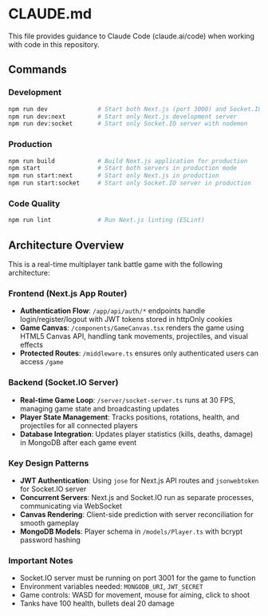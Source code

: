 # CLAUDE.md

This file provides guidance to Claude Code (claude.ai/code) when working with code in this repository.

## Commands

### Development
```bash
npm run dev              # Start both Next.js (port 3000) and Socket.IO server (port 3001) concurrently
npm run dev:next         # Start only Next.js development server
npm run dev:socket       # Start only Socket.IO server with nodemon
```

### Production
```bash
npm run build            # Build Next.js application for production
npm start                # Start both servers in production mode
npm run start:next       # Start only Next.js in production
npm run start:socket     # Start only Socket.IO server in production
```

### Code Quality
```bash
npm run lint             # Run Next.js linting (ESLint)
```

## Architecture Overview

This is a real-time multiplayer tank battle game with the following architecture:

### Frontend (Next.js App Router)
- **Authentication Flow**: `/app/api/auth/*` endpoints handle login/register/logout with JWT tokens stored in httpOnly cookies
- **Game Canvas**: `/components/GameCanvas.tsx` renders the game using HTML5 Canvas API, handling tank movements, projectiles, and visual effects
- **Protected Routes**: `/middleware.ts` ensures only authenticated users can access `/game`

### Backend (Socket.IO Server)
- **Real-time Game Loop**: `/server/socket-server.ts` runs at 30 FPS, managing game state and broadcasting updates
- **Player State Management**: Tracks positions, rotations, health, and projectiles for all connected players
- **Database Integration**: Updates player statistics (kills, deaths, damage) in MongoDB after each game event

### Key Design Patterns
- **JWT Authentication**: Using `jose` for Next.js API routes and `jsonwebtoken` for Socket.IO server
- **Concurrent Servers**: Next.js and Socket.IO run as separate processes, communicating via WebSocket
- **Canvas Rendering**: Client-side prediction with server reconciliation for smooth gameplay
- **MongoDB Models**: Player schema in `/models/Player.ts` with bcrypt password hashing

### Important Notes
- Socket.IO server must be running on port 3001 for the game to function
- Environment variables needed: `MONGODB_URI`, `JWT_SECRET`
- Game controls: WASD for movement, mouse for aiming, click to shoot
- Tanks have 100 health, bullets deal 20 damage